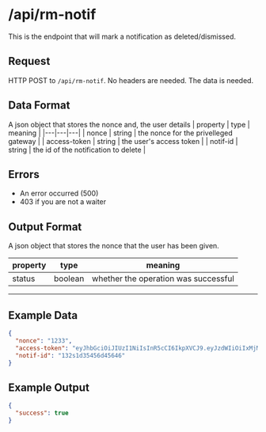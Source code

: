 # /api/rm-notif
This is the endpoint that will mark a notification as deleted/dismissed.

## Request
HTTP POST to `/api/rm-notif`. No headers are needed. The data is needed.

## Data Format
A json object that stores the nonce and, the user details
| property | type | meaning |
|---|---|---|
| nonce | string | the nonce for the privelleged gateway |
| access-token | string | the user's access token |
| notif-id | string | the id of the notification to delete |

## Errors
 - An error occurred (500)
 - 403 if you are not a waiter

## Output Format
A json object that stores the nonce that the user has been given.

| property | type | meaning |
|---|---|---|
| status | boolean | whether the operation was successful |

---

## Example Data
```json
{
  "nonce": "1233",
  "access-token": "eyJhbGciOiJIUzI1NiIsInR5cCI6IkpXVCJ9.eyJzdWIiOiIxMjM0NTY3ODkwIiwibmFtZSI6IkpvaG4gRG9lIiwiaWF0IjoxNTE2MjM5MDIyfQ.SflKxwRJSMeKKF2QT4fwpMeJf36POk6yJV_adQssw5c",
  "notif-id": "132s1d35456d45646"
}

```

## Example Output
```json
{
  "success": true
}
```
